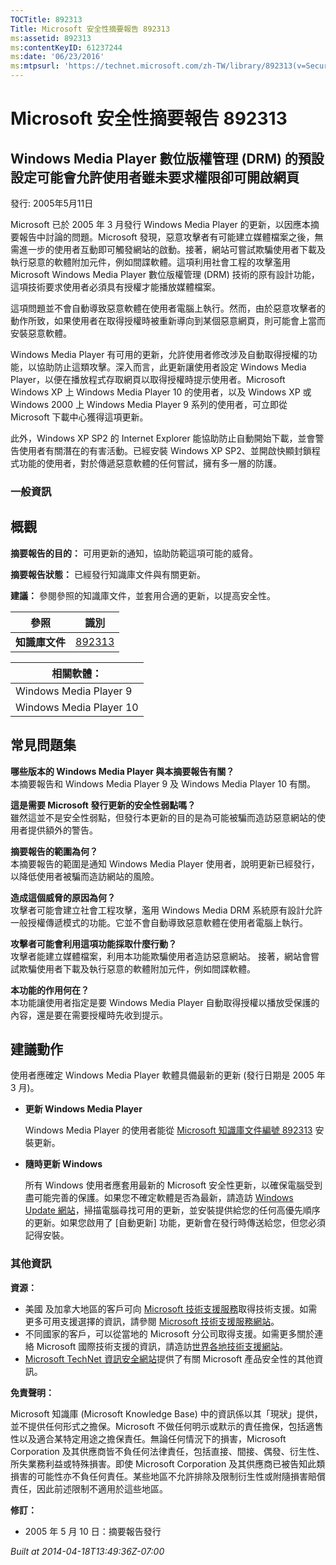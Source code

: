 ```yaml
---
TOCTitle: 892313
Title: Microsoft 安全性摘要報告 892313
ms:assetid: 892313
ms:contentKeyID: 61237244
ms:date: '06/23/2016'
ms:mtpsurl: 'https://technet.microsoft.com/zh-TW/library/892313(v=Security.10)'
---
```



Microsoft 安全性摘要報告 892313
===============================

Windows Media Player 數位版權管理 (DRM) 的預設設定可能會允許使用者雖未要求權限卻可開啟網頁
------------------------------------------------------------------------------------------

發行: 2005年5月11日

Microsoft 已於 2005 年 3 月發行 Windows Media Player 的更新，以因應本摘要報告中討論的問題。Microsoft 發現，惡意攻擊者有可能建立媒體檔案之後，無需進一步的使用者互動即可觸發網站的啟動。接著，網站可嘗試欺騙使用者下載及執行惡意的軟體附加元件，例如間諜軟體。這項利用社會工程的攻擊濫用 Microsoft Windows Media Player 數位版權管理 (DRM) 技術的原有設計功能，這項技術要求使用者必須具有授權才能播放媒體檔案。

這項問題並不會自動導致惡意軟體在使用者電腦上執行。然而，由於惡意攻擊者的動作所致，如果使用者在取得授權時被重新導向到某個惡意網頁，則可能會上當而安裝惡意軟體。

Windows Media Player 有可用的更新，允許使用者修改涉及自動取得授權的功能，以協助防止這類攻擊。深入而言，此更新讓使用者設定 Windows Media Player，以便在播放程式存取網頁以取得授權時提示使用者。Microsoft Windows XP 上 Windows Media Player 10 的使用者，以及 Windows XP 或 Windows 2000 上 Windows Media Player 9 系列的使用者，可立即從 Microsoft 下載中心獲得這項更新。

此外，Windows XP SP2 的 Internet Explorer 能協助防止自動開始下載，並會警告使用者有關潛在的有害活動。已經安裝 Windows XP SP2、並開啟快顯封鎖程式功能的使用者，對於傳遞惡意軟體的任何嘗試，擁有多一層的防護。

### 一般資訊

概觀
----


**摘要報告的目的：** 可用更新的通知，協助防範這項可能的威脅。

**摘要報告狀態：** 已經發行知識庫文件與有關更新。

**建議：** 參閱參照的知識庫文件，並套用合適的更新，以提高安全性。

| 參照           | 識別                                             |
|----------------|--------------------------------------------------|
| **知識庫文件** | [892313](https://support.microsoft.com/kb/892313) |

| 相關軟體：              |
|-------------------------|
| Windows Media Player 9  |
| Windows Media Player 10 |

常見問題集
----------


**哪些版本的 Windows Media Player 與本摘要報告有關？**  
本摘要報告和 Windows Media Player 9 及 Windows Media Player 10 有關。

**這是需要 Microsoft 發行更新的安全性弱點嗎？**  
雖然這並不是安全性弱點，但發行本更新的目的是為可能被騙而造訪惡意網站的使用者提供額外的警告。

**摘要報告的範圍為何？**  
本摘要報告的範圍是通知 Windows Media Player 使用者，說明更新已經發行，以降低使用者被騙而造訪網站的風險。

**造成這個威脅的原因為何？**  
攻擊者可能會建立社會工程攻擊，濫用 Windows Media DRM 系統原有設計允許一般授權傳遞模式的功能。它並不會自動導致惡意軟體在使用者電腦上執行。

**攻擊者可能會利用這項功能採取什麼行動？**  
攻擊者能建立媒體檔案，利用本功能欺騙使用者造訪惡意網站。 接著，網站會嘗試欺騙使用者下載及執行惡意的軟體附加元件，例如間諜軟體。

**本功能的作用何在？**  
本功能讓使用者指定是要 Windows Media Player 自動取得授權以播放受保護的內容，還是要在需要授權時先收到提示。

建議動作
--------


使用者應確定 Windows Media Player 軟體具備最新的更新 (發行日期是 2005 年 3 月)。

-   **更新 Windows Media Player**

    Windows Media Player 的使用者能從 [Microsoft 知識庫文件編號 892313](https://support.microsoft.com/kb/892313) 安裝更新。

-   **隨時更新 Windows**

    所有 Windows 使用者應套用最新的 Microsoft 安全性更新，以確保電腦受到盡可能完善的保護。如果您不確定軟體是否為最新，請造訪 [Windows Update 網站](https://windowsupdate.microsoft.com/)，掃描電腦尋找可用的更新，並安裝提供給您的任何高優先順序的更新。如果您啟用了 \[自動更新\] 功能，更新會在發行時傳送給您，但您必須記得安裝。

### 其他資訊

**資源：** 

-   美國 及加拿大地區的客戶可向 [Microsoft 技術支援服務](https://go.microsoft.com/fwlink/?linkid=21131)取得技術支援。如需更多可用支援選擇的資訊，請參閱 [Microsoft 技術支援服務網站](https://support.microsoft.com)。
-   不同國家的客戶，可以從當地的 Microsoft 分公司取得支援。如需更多關於連絡 Microsoft 國際技術支援的資訊，請造訪[世界各地技術支援網站](https://go.microsoft.com/fwlink/?linkid=21155)。
-   [Microsoft TechNet 資訊安全網站](https://www.microsoft.com/taiwan/technet/security/default.mspx)提供了有關 Microsoft 產品安全性的其他資訊。

**免責聲明：** 

Microsoft 知識庫 (Microsoft Knowledge Base) 中的資訊係以其「現狀」提供，並不提供任何形式之擔保。Microsoft 不做任何明示或默示的責任擔保，包括適售性以及適合某特定用途之擔保責任。無論任何情況下的損害，Microsoft Corporation 及其供應商皆不負任何法律責任，包括直接、間接、偶發、衍生性、所失業務利益或特殊損害。即使 Microsoft Corporation 及其供應商已被告知此類損害的可能性亦不負任何責任。某些地區不允許排除及限制衍生性或附隨損害賠償責任，因此前述限制不適用於這些地區。

**修訂：** 

-   2005 年 5 月 10 日：摘要報告發行

*Built at 2014-04-18T13:49:36Z-07:00*
